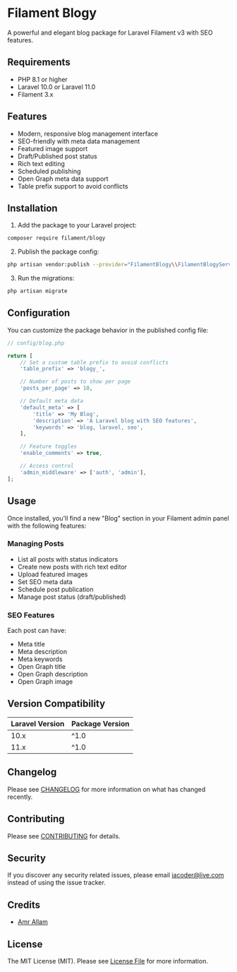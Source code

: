 # Filament Blogy

A powerful and elegant blog package for Laravel Filament v3 with SEO features.

## Requirements

- PHP 8.1 or higher
- Laravel 10.0 or Laravel 11.0
- Filament 3.x

## Features

- Modern, responsive blog management interface
- SEO-friendly with meta data management
- Featured image support
- Draft/Published post status
- Rich text editing
- Scheduled publishing
- Open Graph meta data support
- Table prefix support to avoid conflicts

## Installation

1. Add the package to your Laravel project:

```bash
composer require filament/blogy
```

2. Publish the package config:

```bash
php artisan vendor:publish --provider="FilamentBlogy\\FilamentBlogyServiceProvider"
```

3. Run the migrations:

```bash
php artisan migrate
```

## Configuration

You can customize the package behavior in the published config file:

```php
// config/blog.php

return [
    // Set a custom table prefix to avoid conflicts
    'table_prefix' => 'blogy_',

    // Number of posts to show per page
    'posts_per_page' => 10,

    // Default meta data
    'default_meta' => [
        'title' => 'My Blog',
        'description' => 'A Laravel blog with SEO features',
        'keywords' => 'blog, laravel, seo',
    ],

    // Feature toggles
    'enable_comments' => true,

    // Access control
    'admin_middleware' => ['auth', 'admin'],
];
```

## Usage

Once installed, you'll find a new "Blog" section in your Filament admin panel with the following features:

### Managing Posts

- List all posts with status indicators
- Create new posts with rich text editor
- Upload featured images
- Set SEO meta data
- Schedule post publication
- Manage post status (draft/published)

### SEO Features

Each post can have:
- Meta title
- Meta description
- Meta keywords
- Open Graph title
- Open Graph description
- Open Graph image

## Version Compatibility

| Laravel Version | Package Version |
|----------------|-----------------|
| 10.x           | ^1.0           |
| 11.x           | ^1.0           |

## Changelog

Please see [CHANGELOG](CHANGELOG.md) for more information on what has changed recently.

## Contributing

Please see [CONTRIBUTING](CONTRIBUTING.md) for details.

## Security

If you discover any security related issues, please email iacoder@live.com instead of using the issue tracker.

## Credits

- [Amr Allam](https://github.com/YOUR_GITHUB_USERNAME)

## License

The MIT License (MIT). Please see [License File](LICENSE.md) for more information.
